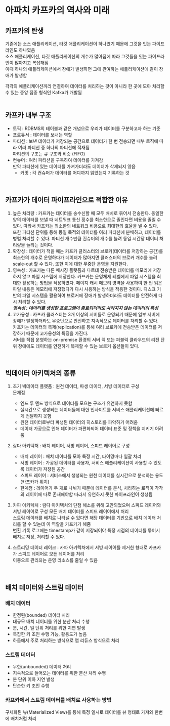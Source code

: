 # 아파치 카프카의 역사와 미래 
## 카프카의 탄생
기존에는 소스 애플리케이션, 타깃 애플리케이션이 하나였기 때문에 그것을 잇는 파이프라인도 하나였음  
소스 애플리케이션, 타깃 애플리케이션의 개수가 많아짐에 따라 그것들을 잇는 파이프라인이 많아지고 복잡해짐  
이때 하나의 애플리케이션에서 장애가 발생하면 그에 관여하는 애플리케이션에 같이 장애가 발생함  

각각의 애플리케이션끼리 연결하여 데이터를 처리하는 것이 아니라 한 곳에 모아 처리할 수 있는 중앙 집중 형식인 Kafka가 개발됨  
<br>

## 카프카 내부 구조
+ 토픽 : RDBMS의 테이블과 같은 개념으로 우리가 데이터를 구분하고자 하는 기준  
+ 프로듀서 : 데이터를 보내는 역할
+ 파티션 : 보낸 데이터가 저장되는 공간으로 데이터가 한 번 전송되면 내부 로직에 따라 여러 파티션 중 하나의 파티션에 적재됨  
파티션의 구조는 큐 구조와 비슷 (FIFO)
+ 컨슈머 : 여러 파티션을 구독하여 데이터를 가져감  
만약 파티션에 있는 데이터를 가져가더라도 데이터가 삭제되지 않음 
    + 커밋 : 각 컨슈머가 데이터를 어디까지 읽었는지 기록하는 것  
<br>

## 카프카가 데이터 파이프라인으로 적합한 이유
1. 높은 처리량 : 카프카는 데이터를 송수신할 때 모두 배치로 묶어서 전송한다. 동일한 양의 데이터를 보낼 때 네트워크 통신 횟수를 최소한으로 줄인다면 비용을 줄일 수 있다. 따라서 카프카는 최소한의 네트워크 비용으로 최대한의 효율을 낼 수 있다.  
또한 파티션 단위를 통해 동일 목적의 데이터를 여러 파티션에 분배하고, 데이터를 병렬 처리할 수 있다. 파티션 개수만큼 컨슈머의 개수를 늘려 동일 시간당 데이터 처리량을 늘리는 것이다.
2. 확장성 : 데이터가 적을 때는 카프카 클러스터의 브로커(데이터를 저장하는 공간)를 최소한의 개수로 운영하다가 데이터가 많아지면 클러스터의 브로커 개수를 늘려 scale-out 할 수 있다. 또한 이에 대한 무중단 운영을 지원한다.
3. 영속성 : 카프카는 다른 메시징 플랫폼과 다르데 전송받은 데이터를 메모리에 저장하지 않고 파일 시스템에 저장한다. 카프카는 운영체제 레벨에서 파일 시스템을 최대한 활용하는 방법을 적용하였다. 페이지 캐시 메모리 영역을 사용하여 한 번 읽은 파일 내용은 메모리에 저장했다가 다시 사용하는 방식을 적용한 것이다. 디스크 기반의 파일 시스템을 활용하여 브로커에 장애가 발생하더라도 데이터를 안전하게 다시 처리할 수 있다.  
___영속성 : 데이터를 생성한 프로그램이 종료되더라도 사라지지 않는 데이터의 특성___
4. 고가용성 : 카프카 클러스터는 3개 이상의 서버들로 운영되기 때문에 일부 서버에 장애가 발생하더라도 무중단으로 안전하고 지속적으로 데이터를 처리할 수 있다.  
카프카는 데이터의 복제(replication)를 통해 여러 브로커에 전송받은 데이터를 저장하기 때문에 고가용성의 특징을 가진다.  
서버를 직접 운영하는 on-premise 환경의 서버 랙 또는 퍼블릭 클라우드의 리전 단위 장애에도 데이터를 안전하게 복제할 수 있는 브로커 옵션들이 있다.   
<br>

## 빅데이터 아키텍처의 종류
1. 초기 빅데이터 플랫폼 : 원천 데이터, 파생 데이터, 서빙 데이터로 구성  
문제점
    + 엔드 투 엔드 방식으로 데이터를 모으는 구조가 유연하지 못함 
    + 실시간으로 생성되는 데이터들에 대한 인사이트를 서비스 애플리케이션에 빠르게 전달하지 못함
    + 원천 데이터로부터 파생된 데이터의 히스토리를 파악하기 어려움
    + 데이터 가공으로 인해 데이터가 파편화되어 데이터 표준 및 정책을 지키기 어려움

2. 람다 아키텍처 : 배치 레이어, 서빙 레이어, 스피드 레이어로 구성
    + 배치 레이어 : 배치 데이터를 모아 특정 시간, 타이밍마다 일괄 처리
    + 서빙 레이어 : 가공된 데이터를 사용자, 서비스 애플리케이션이 사용할 수 있도록 데이터가 저장된 공간
    + 스피드 레이어 : 서비스에서 생성되는 원천 데이터를 실시간으로 분석하는 용도 (카프카가 위치)  
    + 한계점 : 레이어가 두 개로 나뉘기 때문에 데이터를 분석, 처리하는 로직이 각각의 레이어에 따로 존재해야함 따라서 유연하지 못한 파이프라인이 생성됨

3. 카파 아키텍처 : 람다 아키텍처의 단점 해소를 위해 고안되었으며 스피드 레이어와 서빙 레이어로 구성 모든 배치 데이터를 스피드 레이어에서 처리  
스트림 데이터를 배치로 나타낼 수 있다면 해당 데이터를 기반으로 배치 데이터 처리를 할 수 있는데 이 역할을 카프카가 해줌  
변환 기록 로그에는 timestamp가 같이 저장되어야 특정 시점의 데이터를 묶어서 배치로 저장, 처리할 수 있다.

4. 스트리밍 데이터 레이크 : 카파 아키텍처에서 서빙 레이어를 제거한 형태로 카프카가 스피드 레이어로 모든 레이어를 처리  
이중으로 관리되는 운영 리소스를 줄일 수 있음
<br>

## 배치 데이터와 스트림 데이터
### 배치 데이터
+ 한정된(bounded) 데이터 처리
+ 대규모 배치 데이터를 위한 분산 처리 수행
+ 분, 시간, 일 단위 처리를 위한 지연 발생
+ 복잡한 키 조인 수행 가능, 활용도가 높음
+ 하둡에서 주로 처리하는 방식으로 맵 리듀스 방식으로 처리

### 스트림 데이터
+ 무한(unbounded) 데이터 처리
+ 지속적으로 들어오는 데이터를 위한 분산 처리 수행
+ 분 단위 이하 지연 발생
+ 단순한 키 조인 수행

### 카프카에서 스트림 데이터를 배치로 사용하는 방법
구체화된 뷰(Materialized View)를 통해 특정 일시로 데이터를 뷰 형태로 가져와 한번에 배치처럼 처리